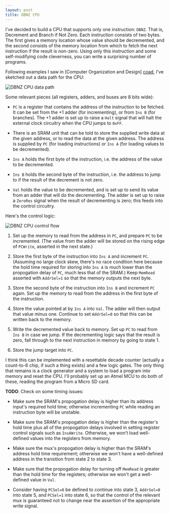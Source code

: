 ```yaml
---
layout: post
title: DBNZ CPU
---
```


I've decided to build a CPU that supports only one instruction: `DBNZ`. That
is, Decrement and Branch if Not Zero. Each instruction consists of two bytes.
The first gives a memory location whose value should be decremented, and the
second consists of the memory location from which to fetch the next instruction
if the result is non-zero. Using only this instruction and some self-modifying
code cleverness, you can write a surprising number of programs.

Following examples I saw in [Computer Organization and Design] [coad], I've
sketched out a data path for the CPU:

![DBNZ CPU data path](/circuits/images/dbnz_cpu_data_path.png)

Some relevant pieces (all registers, adders, and buses are 8 bits wide):

 *  `PC` is a register that contains the address of the instruction to
    be fetched. It can be set from the +1 adder (for incrementing), or from
    `Ins B` (for branches). The +1 adder is set up to raise a `Halt` signal
    that will halt the external clock circuitry when the CPU jumps to `0xFF`.

 *  There is an SRAM unit that can be told to store the supplied write data at
    the given address, or to read the data at the given address. The address is
    supplied by `PC` (for loading instructions) or `Ins A` (for loading values
    to be decremented).

 *  `Ins A` holds the first byte of the instruction, i.e. the address of the
    value to be decremented.

 *  `Ins B` holds the second byte of the instruction, i.e. the address to jump
    to if the result of the decrement is not zero.

 *  `Val` holds the value to be decremented, and is set up to send its value
    from an adder that will do the decrementing. The adder is set up to raise
    a `ZeroRes` signal when the result of decrementing is zero; this feeds into
    the control circuitry.

Here's the control logic:

![DBNZ CPU control flow](/circuits/images/dbnz_cpu_control_flow.png)

 1. Set up the memory to read from the address in `PC`, and prepare `PC` to be
    incremented. (The value from the adder will be stored on the rising edge of
    `PCWrite`, asserted in the next state.)

 2. Store the first byte of the instruction into `Ins A` and increment `PC`.
    (Assuming no large clock skew, there's no race condition here because the
    hold time required for storing into `Ins A` is much lower than the
    propogation delay of `PC`, much less that of the SRAM.) Keep `MemRead`
    asserted with `AddrSel=1` so that the memory outputs the next byte.

 3. Store the second byte of the instruction into `Ins B` and increment `PC`
    again. Set up the memory to read from the address in the first byte of the
    instruction.

 4. Store the value pointed at by `Ins A` into `Val`. The adder will then
    output that value minus one. Continue to set `AddrSel=0` so that this can
    be written back to the memory.

 5. Write the decremented value back to memory. Set up `PC` to read from `Ins
    B` in case we jump. If the decrementing logic says that the result is zero,
    fall through to the next instruction in memory by going to state 1.

 6. Store the jump target into `PC`.

I think this can be implemented with a resettable decade counter (actually a
count-to-6 chip, if such a thing exists) and a few logic gates. The only thing
that remains is a clock generator and a system to load a program into memory
and reset the CPU. I'll probably set up an Atmel MCU to do both of these,
reading the program from a Micro SD card.

**TODO**: Check on some timing issues:

 *  Make sure the SRAM's propogation delay is higher than its address input's
    required hold time; otherwise incrementing `PC` while reading an
    instruction byte will be unstable.

 *  Make sure the SRAM's propogation delay is higher than the register's hold
    time plus all of the propogation delays involved in setting register
    control signals such as `InsAWrite`. Otherwise, we won't load well-defined
    values into the registers from memory.

 *  Make sure the mux's propogation delay is higher than the SRAM's address
    hold time requirement; otherwise we won't have a well-defined address in
    the transition from state 2 to state 3.

 *  Make sure that the propogation delay for turning off `MemRead` is greater
    than the hold time for the registers; otherwise we won't get a well-defined
    value in `Val`.

 *  Consider having `PCSel=0` be defined to continue into state 3,
    `AddrSel=0` into state 5, and `PCSel=1` into state 6, so that the control
    of the relevant mux is guaranteed not to change near the assertion of the
    appropriate write signal.

[coad]: http://www.amazon.com/Computer-Organization-Design-Third-Architecture/dp/1558606041/ref=tmm_pap_title_1
